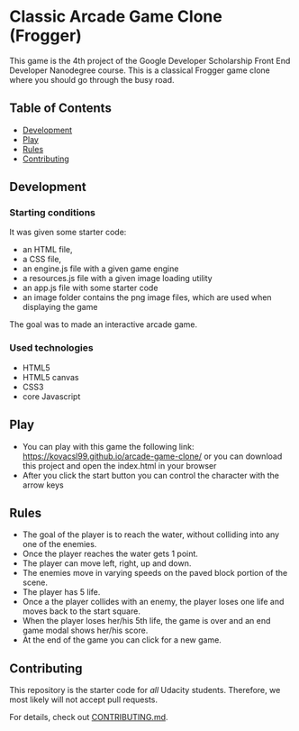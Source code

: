 # Classic Arcade Game Clone (Frogger)
This game is the 4th project of the Google Developer Scholarship Front End Developer Nanodegree course. This is a classical Frogger game clone where you should go through the busy road.

## Table of Contents

* [Development](#development)
* [Play](#play)
* [Rules](#rules)
* [Contributing](#contributing)

## Development

### Starting conditions
It was given some starter code:
- an HTML file,
- a CSS file,
- an engine.js file with a given game engine
- a resources.js file with a given image loading utility
- an app.js file with some starter code
- an image folder contains the png image files, which are used when displaying the game

The goal was to made an interactive arcade game.

### Used technologies
- HTML5
- HTML5 canvas
- CSS3
- core Javascript

## Play
- You can play with this game the following link: https://kovacsl99.github.io/arcade-game-clone/
  or you can download this project and open the index.html in your browser
- After you click the start button you can control the character with the arrow keys

## Rules
- The goal of the player is to reach the water, without colliding into any one of the enemies.
- Once the player reaches the water gets 1 point.
- The player can move left, right, up and down.
- The enemies move in varying speeds on the paved block portion of the scene.
- The player has 5 life.
- Once a the player collides with an enemy, the player loses one life and moves back to the start square.
- When the player loses her/his 5th life, the game is over and an end game modal shows her/his score.
- At the end of the game you can click for a new game.

## Contributing

This repository is the starter code for _all_ Udacity students. Therefore, we most likely will not accept pull requests.

For details, check out [CONTRIBUTING.md](CONTRIBUTING.md). 
